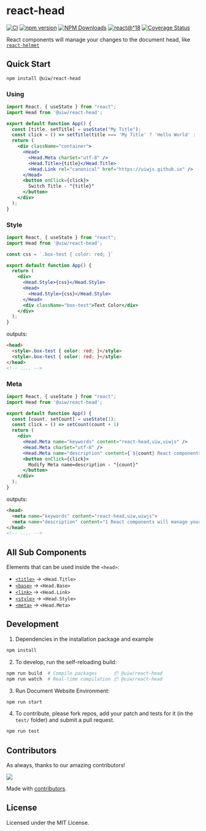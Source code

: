 react-head
===

[![CI](https://github.com/uiwjs/react-head/actions/workflows/ci.yml/badge.svg)](https://github.com/uiwjs/react-head/actions/workflows/ci.yml)
[![npm version](https://img.shields.io/npm/v/@uiw/react-head.svg)](https://www.npmjs.com/package/@uiw/react-head)
[![NPM Downloads](https://img.shields.io/npm/dm/@uiw/react-head.svg?style=flat&label=)](https://www.npmjs.com/package/@uiw/react-head)
[![react@^18](https://shields.io/badge/react-^18-green?style=flat&logo=react)](https://github.com/facebook/react/releases)
[![Coverage Status](https://uiwjs.github.io/react-head/badges.svg)](https://uiwjs.github.io/react-head/lcov-report/)

React components will manage your changes to the document head, like [`react-helmet`](https://www.npmjs.com/package/react-helmet)

## Quick Start

```bash
npm install @uiw/react-head
```

### Using

```jsx mdx:preview
import React, { useState } from "react";
import Head from '@uiw/react-head';

export default function App() {
  const [title, setTitle] = useState("My Title");
  const click = () => setTitle(title === 'My Title' ? 'Hello World' : 'My Title')
  return (
    <div className="container">
      <Head>
        <Head.Meta charSet="utf-8" />
        <Head.Title>{title}</Head.Title>
        <Head.Link rel="canonical" href="https://uiwjs.github.io" />
      </Head>
      <button onClick={click}>
        Switch Title - "{title}"
      </button>
    </div>
  );
}
```

### Style

```jsx mdx:preview
import React, { useState } from "react";
import Head from '@uiw/react-head';

const css = `.box-test { color: red; }`

export default function App() {
  return (
    <div>
      <Head.Style>{css}</Head.Style>
      <Head>
        <Head.Style>{css}</Head.Style>
      </Head>
      <div className="box-test">Text Color</div>
    </div>
  );
}
```

outputs:

```html
<head>
  <style>.box-test { color: red; }</style>
  <style>.box-test { color: red; }</style>
</head>
<!-- .... -->
```

### Meta

```jsx mdx:preview
import React, { useState } from "react";
import Head from '@uiw/react-head';

export default function App() {
  const [count, setCount] = useState(1);
  const click = () => setCount(count + 1)
  return (
    <div>
      <Head.Meta name="keywords" content="react-head,uiw,uiwjs" />
      <Head.Meta charSet="utf-8" />
      <Head.Meta name="description" content={`${count} React components will manage your changes to the document head.`} />
      <button onClick={click}>
        Modify Meta name=description - "{count}"
      </button>
    </div>
  );
}
```

outputs:

```html
<head>
  <meta name="keywords" content="react-head,uiw,uiwjs">
  <meta name="description" content="1 React components will manage your changes to the document head.">
</head>
<!-- .... -->
```

## All Sub Components

Elements that can be used inside the `<head>`:

- [`<title>`](https://developer.mozilla.org/en-US/docs/Web/HTML/Element/title) -> `<Head.Title>`
- [`<base>`](https://developer.mozilla.org/en-US/docs/Web/HTML/Element/base) -> `<Head.Base>`
- [`<link>`](https://developer.mozilla.org/en-US/docs/Web/HTML/Element/link) -> `<Head.Link>`
- [`<style>`](https://developer.mozilla.org/en-US/docs/Web/HTML/Element/style) -> `<Head.Style>`
- [`<meta>`](https://developer.mozilla.org/en-US/docs/Web/HTML/Element/meta) -> `<Head.Meta>`


## Development

1. Dependencies in the installation package and example

```bash
npm install
```

2. To develop, run the self-reloading build:

```bash
npm run build  # Compile packages      📦 @uiw/react-head
npm run watch  # Real-time compilation 📦 @uiw/react-head
```

3. Run Document Website Environment:

```bash
npm run start
```

4. To contribute, please fork repos, add your patch and tests for it (in the `test/` folder) and submit a pull request.

```bash
npm run test
```

## Contributors

As always, thanks to our amazing contributors!

<a href="https://github.com/uiwjs/react-head/graphs/contributors">
  <img src="https://uiwjs.github.io/react-head/CONTRIBUTORS.svg" />
</a>

Made with [contributors](https://github.com/jaywcjlove/github-action-contributors).

## License

Licensed under the MIT License.